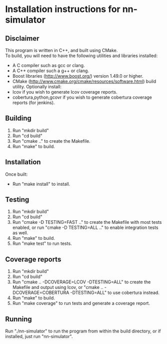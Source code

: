 Installation instructions for nn-simulator
==========================================

## Disclaimer
This program is written in C++, and built using CMake.  
To build, you will need to have the following utilities and libraries 
installed: 
* A C compiler such as gcc or clang.
* A C++ compiler such a g++ or clang.
* Boost libraries (http://www.boost.org/) version 1.49.0 or higher.
* CMake (http://www.cmake.org/cmake/resources/software.html) build utility.
Optionally install:
* lcov if you wish to generate lcov coverage reports.
* cobertura,python,gcovr if you wish to generate cobertura coverage reports (for jenkins).

## Building

1. Run "mkdir build"
2. Run "cd build"
3. Run "cmake .." to create the Makefile.
4. Run "make" to build.

## Installation

Once built: 
* Run "make install" to install.

## Testing

1. Run "mkdir build"
2. Run "cd build"
3. Run "cmake -D TESTING=FAST .." to create the Makefile with most tests enabled, or run "cmake -D TESTING=ALL .." to enable integration tests as well.
4. Run "make" to build.
5. Run "make test" to run tests.

## Coverage reports

1. Run "mkdir build"
2. Run "cd build"
3. Run "cmake .. -DCOVERAGE=LCOV -DTESTING=ALL" to create the Makefile and output using lcov, or "cmake .. -DCOVERAGE=COBERTURA -DTESTING=ALL" to use cobertura instead.
4. Run "make" to build.
5. Run "make coverage" to run tests and generate a coverage report.

## Running

Run "./nn-simulator" to run the program from within the build directory, 
or if installed, just run "nn-simulator".
